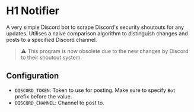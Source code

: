# H1 Notifier
A very simple Discord bot to scrape Discord's security shoutouts for any updates. Utilises a naive comparison
algorithm to distinguish changes and posts to a specified Discord channel.

> ⚠️ This program is now obsolete due to the new changes by Discord to their shoutout system.

## Configuration

- `DISCORD_TOKEN`: Token to use for posting. Make sure to specify `Bot ` prefix before the value.
- `DISCORD_CHANNEL`: Channel to post to.
